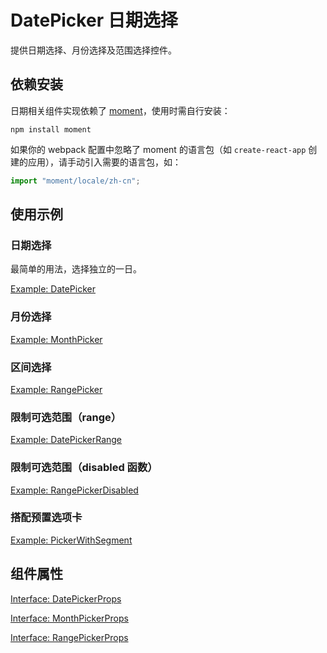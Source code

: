 # DatePicker 日期选择

提供日期选择、月份选择及范围选择控件。

## 依赖安装

日期相关组件实现依赖了 [moment](http://momentjs.com/)，使用时需自行安装：

```
npm install moment
```

如果你的 webpack 配置中忽略了 moment 的语言包（如 `create-react-app` 创建的应用），请手动引入需要的语言包，如：

```js
import "moment/locale/zh-cn";
```

## 使用示例

### 日期选择

最简单的用法，选择独立的一日。

[Example: DatePicker](./_example/DatePickerExample.jsx)

### 月份选择

[Example: MonthPicker](./_example/MonthPickerExample.jsx)

### 区间选择

[Example: RangePicker](./_example/RangePickerExample.jsx)

### 限制可选范围（range）

[Example: DatePickerRange](./_example/DatePickerRangeExample.jsx)

### 限制可选范围（disabled 函数）

[Example: RangePickerDisabled](./_example/RangePickerDisabledExample.jsx)

### 搭配预置选项卡

[Example: PickerWithSegment](./_example/PickerWithSegmentExample.jsx)

## 组件属性

[Interface: DatePickerProps](./DatePicker.tsx)

[Interface: MonthPickerProps](./MonthPicker.tsx)

[Interface: RangePickerProps](./RangePicker.tsx)

